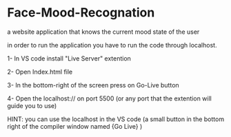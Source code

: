 # Face-Mood-Recognation
 a website application that knows the current mood state of the user 


in order to run the application you have to run the code through localhost.

1- In VS code install "Live Server" extention

2- Open Index.html file 

3- In the bottom-right of the screen press on Go-Live button

4- Open the localhost:// on port 5500 (or any port that the extention will guide you to use)
 
HINT: you can use the localhost in the VS code (a small button in the bottom right of the compiler window named {Go Live} )
